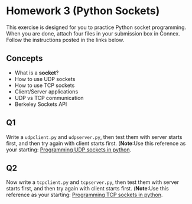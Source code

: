 # Homework 3 (Python Sockets)

This exercise is designed for you to practice Python socket programming. When you are done, attach four files in your submission box in Connex. Follow the instructions posted in the links below.

## Concepts
  - What is a **socket**?
  - How to use UDP sockets
  - How to use TCP sockets
  - Client/Server applications
  - UDP vs TCP communication
  - Berkeley Sockets API 


## Q1
Write a `udpclient.py` and `udpserver.py`, then test them with server starts first, and then try again with client starts first. (__Note__:Use this reference as your starting: [Programming UDP sockets in python](https://www.binarytides.com/programming-udp-sockets-in-python/).



## Q2
Now write a `tcpclient.py` and `tcpserver.py`, then test them with server starts first, and then try again with client starts first. (__Note__:Use this reference as your starting: [Programming TCP sockets in python](https://www.binarytides.com/python-socket-programming-tutorial/).
